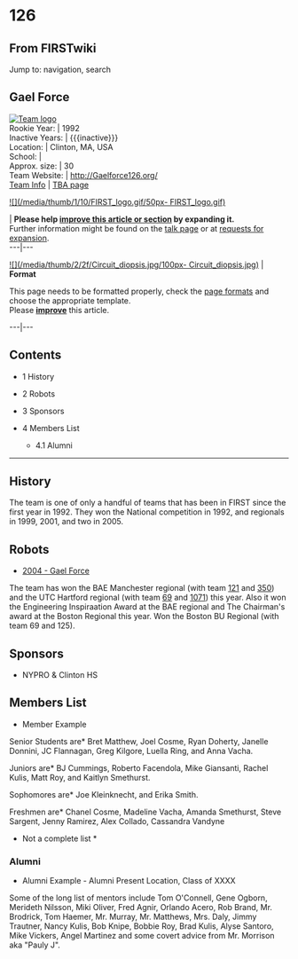 # 126

## From FIRSTwiki

Jump to: navigation, search

## Gael Force

[![Team logo](/media/b/b2/Theteamlogo.jpg)](Image:Theteamlogo.jpg "Team logo")<br>
Rookie Year: | 1992<br>
Inactive Years: | {{{inactive}}}<br>
Location: | Clinton, MA, USA<br>
School: |<br>
Approx. size: | 30<br>
Team Website: | <http://Gaelforce126.org/><br>
[Team Info](https://my.usfirst.org/myarea/index.lasso?page=teaminfo&team=126 "https://my.usfirst.org/myarea/index.lasso?page=teaminfo&team=126") | [TBA page](http://www.thebluealliance.net/tbatv/team.php?team=126 "http://www.thebluealliance.net/tbatv/team.php?team=126")

[![](/media/thumb/1/10/FIRST_logo.gif/50px-
FIRST_logo.gif)](Image:FIRST_logo.gif)

| **Please help [improve this article or section](http://www.firstwiki.net/index.php?title=126&action=edit "http://www.firstwiki.net/index.php?title=126&action=edit") by expanding it.**<br>
Further information might be found on the [talk page](/index.php?title=Talk:126&action=edit "Talk:126") or at [requests for expansion](FIRSTwiki:Requests_for_expansion "FIRSTwiki:Requests for
expansion").<br>
---|---

[![](/media/thumb/2/2f/Circuit_diopsis.jpg/100px-
Circuit_diopsis.jpg)](Image:Circuit_diopsis.jpg) | **Format**

This page needs to be formatted properly, check the [page formats](FIRSTwiki:Page_formats "FIRSTwiki:Page formats") and choose the appropriate template.<br>
Please **[improve](http://www.firstwiki.net/index.php?title=126&action=edit "http://www.firstwiki.net/index.php?title=126&action=edit")** this article.

---|---

## Contents

- 1 History
- 2 Robots
- 3 Sponsors
- 4 Members List

  - 4.1 Alumni

--------------------------------------------------------------------------------

## History

The team is one of only a handful of teams that has been in FIRST since the first year in 1992\. They won the National competition in 1992, and regionals in 1999, 2001, and two in 2005.

## Robots

- [2004 - Gael Force](/index.php?title=Gael_Force_%28126%29&action=edit "Gael Force \(126\)")

The team has won the BAE Manchester regional (with team [121](121 "121") and [350](350 "350")) and the UTC Hartford regional (with team [69](69 "69") and [1071](1071 "1071")) this year. Also it won the Engineering Inspiraation Award at the BAE regional and The Chairman's award at the Boston Regional this year. Won the Boston BU Regional (with team 69 and 125).

## Sponsors

- NYPRO & Clinton HS

## Members List

- Member Example

Senior Students are* Bret Matthew, Joel Cosme, Ryan Doherty, Janelle Donnini, JC Flannagan, Greg Kilgore, Luella Ring, and Anna Vacha.

Juniors are* BJ Cummings, Roberto Facendola, Mike Giansanti, Rachel Kulis, Matt Roy, and Kaitlyn Smethurst.

Sophomores are* Joe Kleinknecht, and Erika Smith.

Freshmen are* Chanel Cosme, Madeline Vacha, Amanda Smethurst, Steve Sargent, Jenny Ramirez, Alex Collado, Cassandra Vandyne

- Not a complete list *

### Alumni

- Alumni Example - Alumni Present Location, Class of XXXX

Some of the long list of mentors include Tom O'Connell, Gene Ogborn, Merideth Nilsson, Miki Oliver, Fred Agnir, Orlando Acero, Rob Brand, Mr. Brodrick, Tom Haemer, Mr. Murray, Mr. Matthews, Mrs. Daly, Jimmy Trautner, Nancy Kulis, Bob Knipe, Bobbie Roy, Brad Kulis, Alyse Santoro, Mike Vickers, Angel Martinez and some covert advice from Mr. Morrison aka "Pauly J".
